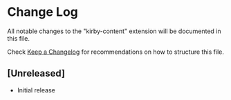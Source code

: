 # Change Log

All notable changes to the "kirby-content" extension will be documented in this file.

Check [Keep a Changelog](http://keepachangelog.com/) for recommendations on how to structure this file.

## [Unreleased]

- Initial release
